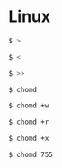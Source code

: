 # Linux  




```sh
$ > 

$ < 

$ >> 

$ chomd 

$ chomd +w

$ chomd +r

$ chomd +x

$ chomd 755 

``` 














